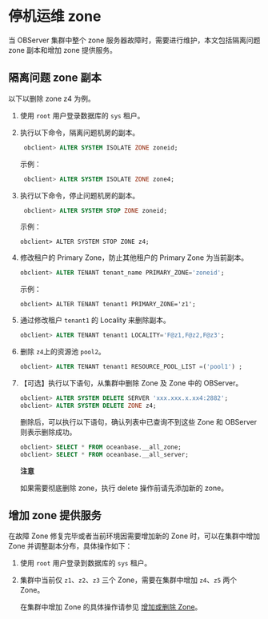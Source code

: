 停机运维 zone 
==============================

当 OBServer 集群中整个 zone 服务器故障时，需要进行维护，本文包括隔离问题 zone 副本和增加 zone 提供服务。

隔离问题 zone 副本 
---------------------------------

以下以删除 zone z4 为例。

1. 使用 `root` 用户登录数据库的 `sys` 租户。

   

2. 执行以下命令，隔离问题机房的副本。

   ```sql
    obclient> ALTER SYSTEM ISOLATE ZONE zoneid;
   ```

   

   示例：

   ```sql
    obclient> ALTER SYSTEM ISOLATE ZONE zone4;
   ```

   

3. 执行以下命令，停止问题机房的副本。

   ```sql
    obclient> ALTER SYSTEM STOP ZONE zoneid;
   ```

   

   示例：

   ```unknow
   obclient> ALTER SYSTEM STOP ZONE z4;
   ```

   

4. 修改租户的 Primary Zone，防止其他租户的 Primary Zone 为当前副本。

   ```sql
   obclient> ALTER TENANT tenant_name PRIMARY_ZONE='zoneid';
   ```

   

   示例：

   ```unknow
   obclient> ALTER TENANT tenant1 PRIMARY_ZONE='z1';
   ```

   

5. 通过修改租户 `tenant1` 的 Locality 来删除副本。

   ```sql
   obclient> ALTER TENANT tenant1 LOCALITY='F@z1,F@z2,F@z3';
   ```

   

6. 删除 `z4`上的资源池 `pool2`。

   ```sql
   obclient> ALTER TENANT tenant1 RESOURCE_POOL_LIST =('pool1') ;
   ```

   

7. 【可选】执行以下语句，从集群中删除 Zone 及 Zone 中的 OBServer。

   ```sql
   obclient> ALTER SYSTEM DELETE SERVER 'xxx.xxx.x.xx4:2882';
   obclient> ALTER SYSTEM DELETE ZONE z4;
   ```

   

   删除后，可以执行以下语句，确认列表中已查询不到这些 Zone 和 OBServer 则表示删除成功。

   ```sql
   obclient> SELECT * FROM oceanbase.__all_zone;
   obclient> SELECT * FROM oceanbase.__all_server;
   ```

   
   **注意**

   

   如果需要彻底删除 zone，执行 delete 操作前请先添加新的 zone。
   




增加 zone 提供服务 
---------------------------------

在故障 Zone 修复完毕或者当前环境因需要增加新的 Zone 时，可以在集群中增加 Zone 并调整副本分布，具体操作如下：

1. 使用 `root` 用户登录到数据库的 `sys` 租户。

   

2. 集群中当前仅 `z1`、`z2`、`z3` 三个 Zone，需要在集群中增加 `z4`、`z5` 两个 Zone。

   在集群中增加 Zone 的具体操作请参见 [增加或删除 Zone](t2017039.html#topic-2017039)。
   



